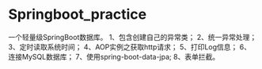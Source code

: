 # Springboot_practice
一个轻量级SpringBoot数据库。
1、包含创建自己的异常类；
2、统一异常处理；
3、定时读取系统时间；
4、AOP实例之获取http请求；
5、打印Log信息；
6、连接MySQL数据库；
7、使用spring-boot-data-jpa;
8、表单拦截。
